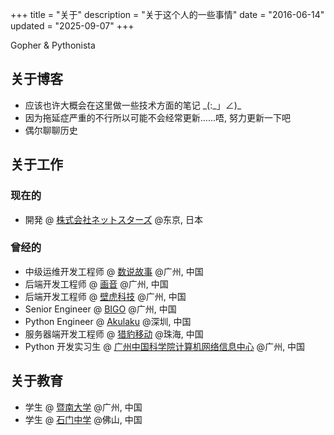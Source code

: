 +++
title = "关于"
description = "关于这个人的一些事情"
date = "2016-06-14"
updated = "2025-09-07"
+++

Gopher & Pythonista

## 关于博客
* 应该也许大概会在这里做一些技术方面的笔记 \_(:\_」∠)\_
* 因为拖延症严重的不行所以可能不会经常更新......唔, 努力更新一下吧
* 偶尔聊聊历史
## 关于工作
### 现在的
* 開発 @ [株式会社ネットスターズ](https://www.netstars.co.jp/) @东京, 日本
### 曾经的
* 中级运维开发工程师 @ [数说故事](https://www.datastory.com.cn/) @广州, 中国
* 后端开发工程师 @ [画音](https://huayinapp.com/) @广州, 中国
* 后端开发工程师 @ [壁虎科技](https://app.piaodian.cn/) @广州, 中国
* Senior Engineer @ [BIGO](https://www.bigo.sg/) @广州, 中国
* Python Engineer @ [Akulaku](https://www.akulaku.com/) @深圳, 中国
* 服务器端开发工程师 @ [猎豹移动](https://www.cmcm.com/) @珠海, 中国
* Python 开发实习生 @ [广州中国科学院计算机网络信息中心](http://www.cnicg.cn/) @广州, 中国
## 关于教育
* 学生 @ [暨南大学](https://www.jnu.edu.cn/) @广州, 中国
* 学生 @ [石门中学](http://www.shimen.org/) @佛山, 中国
